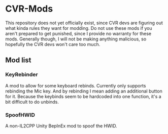 # CVR-Mods

This repository does not yet officially exist, since CVR devs are figuring out what kinda rules they want for modding.
Do not use these mods if you aren't prepared to get punished, since I provide no warranty for these mods.
Generally though, I will not be making anything malicious, so hopefully the CVR devs won't care too much.

## Mod list

### KeyRebinder

A mod to allow for some keyboard rebinds.
Currently only supports rebinding the Mic key. And by rebinding I mean adding an additional button for it.
Because the keybinds seem to be hardcoded into one function, it's a bit difficult to do unbinds.

### SpoofHWID

A non-IL2CPP Unity BepInEx mod to spoof the HWID.

